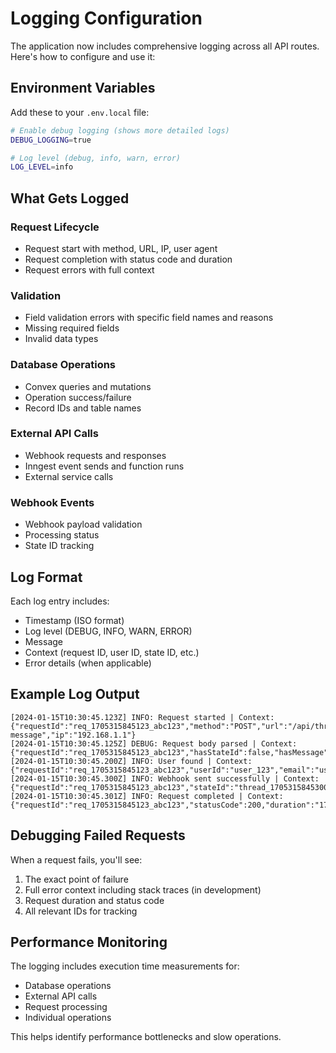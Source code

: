 # Logging Configuration

The application now includes comprehensive logging across all API routes. Here's how to configure and use it:

## Environment Variables

Add these to your `.env.local` file:

```bash
# Enable debug logging (shows more detailed logs)
DEBUG_LOGGING=true

# Log level (debug, info, warn, error)
LOG_LEVEL=info
```

## What Gets Logged

### Request Lifecycle
- Request start with method, URL, IP, user agent
- Request completion with status code and duration
- Request errors with full context

### Validation
- Field validation errors with specific field names and reasons
- Missing required fields
- Invalid data types

### Database Operations
- Convex queries and mutations
- Operation success/failure
- Record IDs and table names

### External API Calls
- Webhook requests and responses
- Inngest event sends and function runs
- External service calls

### Webhook Events
- Webhook payload validation
- Processing status
- State ID tracking

## Log Format

Each log entry includes:
- Timestamp (ISO format)
- Log level (DEBUG, INFO, WARN, ERROR)
- Message
- Context (request ID, user ID, state ID, etc.)
- Error details (when applicable)

## Example Log Output

```
[2024-01-15T10:30:45.123Z] INFO: Request started | Context: {"requestId":"req_1705315845123_abc123","method":"POST","url":"/api/thread/send-message","ip":"192.168.1.1"}
[2024-01-15T10:30:45.125Z] DEBUG: Request body parsed | Context: {"requestId":"req_1705315845123_abc123","hasStateId":false,"hasMessage":true,"hasEmail":true,"messageLength":25}
[2024-01-15T10:30:45.200Z] INFO: User found | Context: {"requestId":"req_1705315845123_abc123","userId":"user_123","email":"user@example.com"}
[2024-01-15T10:30:45.300Z] INFO: Webhook sent successfully | Context: {"requestId":"req_1705315845123_abc123","stateId":"thread_1705315845300_def456","statusCode":202}
[2024-01-15T10:30:45.301Z] INFO: Request completed | Context: {"requestId":"req_1705315845123_abc123","statusCode":200,"duration":"178ms"}
```

## Debugging Failed Requests

When a request fails, you'll see:
1. The exact point of failure
2. Full error context including stack traces (in development)
3. Request duration and status code
4. All relevant IDs for tracking

## Performance Monitoring

The logging includes execution time measurements for:
- Database operations
- External API calls
- Request processing
- Individual operations

This helps identify performance bottlenecks and slow operations.

